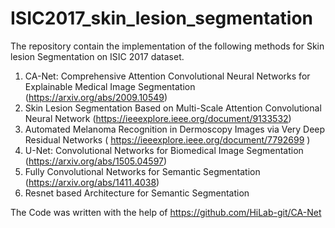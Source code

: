 # ISIC2017_skin_lesion_segmentation
The repository contain the implementation of the following methods for Skin lesion Segmentation on ISIC 2017 dataset.

1. CA-Net: Comprehensive Attention Convolutional Neural Networks for Explainable Medical Image Segmentation (https://arxiv.org/abs/2009.10549)
2. Skin Lesion Segmentation Based on Multi-Scale Attention Convolutional Neural Network (https://ieeexplore.ieee.org/document/9133532)
3. Automated Melanoma Recognition in Dermoscopy Images via Very Deep Residual Networks ( https://ieeexplore.ieee.org/document/7792699 )
4. U-Net: Convolutional Networks for Biomedical Image Segmentation (https://arxiv.org/abs/1505.04597)
5. Fully Convolutional Networks for Semantic Segmentation (https://arxiv.org/abs/1411.4038)
6. Resnet based Architecture for Semantic Segmentation




The Code was written with the help of 
https://github.com/HiLab-git/CA-Net
